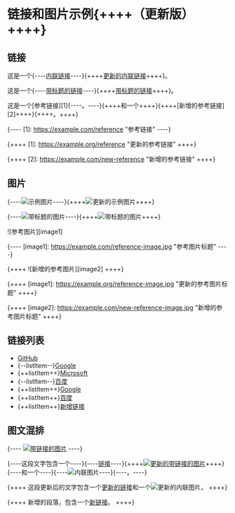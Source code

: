 # 链接和图片示例{++++（更新版）++++}

## 链接

这是一个{----[内联链接](https://example.com)----}{++++[更新的内联链接](https://example.org)++++}。

这是一个{----[带标题的链接](https://example.com "示例网站")----}{++++[带标题的链接](https://example.com "更新后的示例网站")++++}。

这是一个[参考链接][1]{----。----}{++++和一个++++}{++++[新增的参考链接][2]++++}{++++。++++}

{----
[1]: https://example.com/reference "参考链接"
----}

{++++
[1]: https://example.org/reference "更新的参考链接"
++++}

{++++
[2]: https://example.com/new-reference "新增的参考链接"
++++}

## 图片

{----![示例图片](https://example.com/image.jpg)----}{++++![更新的示例图片](https://example.org/updated-image.jpg)++++}

{----![带标题的图片](https://example.com/image.jpg "示例图片标题")----}{++++![带标题的图片](https://example.com/image.jpg "更新后的示例图片标题")++++}

![参考图片][image1]

{----
[image1]: https://example.com/reference-image.jpg "参考图片标题"
----}

{++++
![新增的参考图片][image2]
++++}

{++++
[image1]: https://example.org/reference-image.jpg "更新的参考图片标题"
++++}

{++++
[image2]: https://example.com/new-reference-image.jpg "新增的参考图片标题"
++++}

## 链接列表

* [GitHub](https://github.com)
* {--listItem--}[Google](https://google.com)
* {++listItem++}[Microsoft](https://microsoft.com)
* {--listItem--}[百度](https://baidu.com)
* {++listItem++}[Google](https://google.com)
* {++listItem++}[百度](https://baidu.com)
* {++listItem++}[新增链接](https://example.com/new)

## 图文混排

{----
[![带链接的图片](https://example.com/linked-image.jpg)](https://example.com)
----}

{----这段文字包含一个----}{----[链接](https://example.com)----}{++++[![更新的带链接的图片](https://example.org/linked-image.jpg)](https://example.org)++++}{----和一个----}{----![内联图片](https://example.com/inline-image.jpg)----}{----。----}

{++++
这段更新后的文字包含一个[更新的链接](https://example.org)和一个![更新的内联图片](https://example.org/inline-image.jpg)。
++++}

{++++
新增的段落，包含一个[新链接](https://example.com/new)。
++++}
